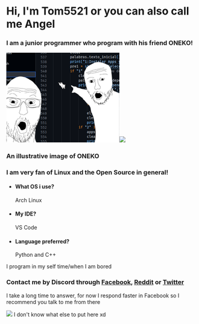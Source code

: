 # Hi, I'm Tom5521 or you can also call me Angel
### I am a junior programmer who program with his friend ONEKO!
<img src="https://github.com/Tom5521/Tom5521/blob/f40a40b8b9151dcca45727ec354a8dbfd8296424/ONEKO!.png" width="300px"><img src="http://www.dicas-l.com.br/imagens/Neko_animated.gif" width="300px">

### An illustrative image of ONEKO

### I am very fan of Linux and the Open Source in general!

- #### What OS i use?
    Arch Linux
- #### My IDE?
    VS Code
- #### Language preferred?
    Python and C++

I program in my self time/when I am bored


### Contact me by Discord through [Facebook](https://www.facebook.com/profile.php?id=100081151996025), [Reddit](https://www.reddit.com/user/Angel_Alderete) or [Twitter](https://twitter.com/Angel_Tomas2008)

I take a long time to answer, for now I respond faster in Facebook so I recommend you talk to me from there


<img src="https://i0.wp.com/www.printmag.com/wp-content/uploads/2021/02/4cbe8d_f1ed2800a49649848102c68fc5a66e53mv2.gif?fit=476%2C280&ssl=1" width="300px"> I don't know what else to put here xd





